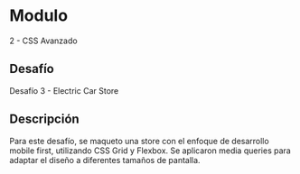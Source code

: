 # Modulo 
2 - CSS Avanzado

## Desafío
Desafío 3 - Electric Car Store

## Descripción
Para este desafío, se maqueto una store con el enfoque de desarrollo mobile first, utilizando CSS Grid y Flexbox. Se aplicaron media queries para adaptar el diseño a diferentes tamaños de pantalla.